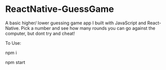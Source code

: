 # ReactNative-GuessGame


A basic higher/ lower guessing game app I built with JavaScript and React-Native.  Pick a number and see how many rounds you can go against the computer, but dont try and cheat!  

To Use:

npm i

npm start
